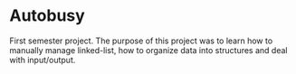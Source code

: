 # Autobusy
First semester project. The purpose of this project was to learn how to manually manage linked-list, how to organize data into structures and deal with input/output.

